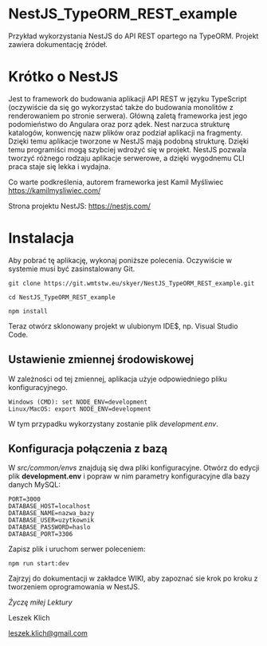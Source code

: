 # NestJS_TypeORM_REST_example

Przykład wykorzystania NestJS do API REST opartego na TypeORM. Projekt zawiera dokumentację źródeł.

# Krótko o NestJS

Jest to framework do budowania aplikacji API REST w języku TypeScript (oczywiście da się go wykorzystać także do budowania monolitów z renderowaniem po stronie serwera). Główną zaletą frameworka jest jego podomieństwo do Angulara oraz porz ądek. Nest narzuca strukturę katalogów, konwencję nazw plików oraz podział aplikacji na fragmenty. Dzięki temu aplikacje tworzone w NestJS mają podobną strukturę. Dzięki temu programiści mogą szybciej wdrożyć się w projekt. NestJS pozwala tworzyć różnego rodzaju aplikacje serwerowe, a dzięki wygodnemu CLI praca staje się lekka i wydajna.

Co warte podkreślenia, autorem frameworka jest Kamil Myśliwiec https://kamilmysliwiec.com/

Strona projektu NestJS: https://nestjs.com/

# Instalacja

Aby pobrać tę aplikację, wykonaj poniższe polecenia. Oczywiście w systemie musi być zasinstalowany Git.

```
git clone https://git.wmtstw.eu/skyer/NestJS_TypeORM_REST_example.git

cd NestJS_TypeORM_REST_example

npm install
```

Teraz otwórz sklonowany projekt w ulubionym IDE$, np. Visual Studio Code.

## Ustawienie zmiennej środowiskowej

W zależności od tej zmiennej, aplikacja użyje odpowiedniego pliku konfiguracyjnego.

```
Windows (CMD): set NODE_ENV=development
Linux/MacOS: export NODE_ENV=development
```

W tym przypadku wykorzystany zostanie plik *development.env*.

## Konfiguracja połączenia z bazą

W *src/common/envs* znajdują się dwa pliki konfiguracyjne. Otwórz do edycji plik **development.env** i popraw w nim parametry konfiguracyjne dla bazy danych MySQL:

```
PORT=3000
DATABASE_HOST=localhost
DATABASE_NAME=nazwa_bazy
DATABASE_USER=uzytkownik
DATABASE_PASSWORD=haslo
DATABASE_PORT=3306
```
Zapisz plik i uruchom serwer poleceniem:

```
npm run start:dev
```

Zajrzyj do dokumentacji w zakładce WIKI, aby zapoznać sie krok po kroku z tworzeniem oprogramowania w NestJS.

*Życzę miłej Lektury*

Leszek Klich

leszek.klich@gmail.com
